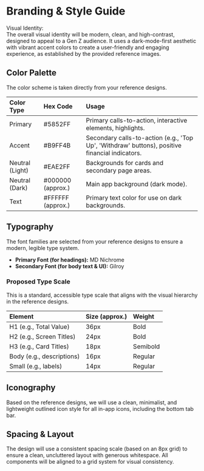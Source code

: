 # Branding & Style Guide

Visual Identity:  
The overall visual identity will be modern, clean, and high-contrast, designed to appeal to a Gen Z audience. It uses a dark-mode-first aesthetic with vibrant accent colors to create a user-friendly and engaging experience, as established by the provided reference images.

## Color Palette

The color scheme is taken directly from your reference designs.

| Color Type | Hex Code | Usage |
| :---- | :---- | :---- |
| Primary | \#5852FF | Primary calls-to-action, interactive elements, highlights. |
| Accent | \#B9FF4B | Secondary calls-to-action (e.g., 'Top Up', 'Withdraw' buttons), positive financial indicators. |
| Neutral (Light) | \#EAE2FF | Backgrounds for cards and secondary page areas. |
| Neutral (Dark) | \#000000 (approx.) | Main app background (dark mode). |
| Text | \#FFFFFF (approx.) | Primary text color for use on dark backgrounds. |

## Typography

The font families are selected from your reference designs to ensure a modern, legible type system.

* **Primary Font (for headings):** MD Nichrome  
* **Secondary Font (for body text & UI):** Gilroy

### Proposed Type Scale

This is a standard, accessible type scale that aligns with the visual hierarchy in the reference designs.

| Element | Size (approx.) | Weight |
| :---- | :---- | :---- |
| H1 (e.g., Total Value) | 36px | Bold |
| H2 (e.g., Screen Titles) | 24px | Bold |
| H3 (e.g., Card Titles) | 18px | Semibold |
| Body (e.g., descriptions) | 16px | Regular |
| Small (e.g., labels) | 14px | Regular |

## Iconography

Based on the reference designs, we will use a clean, minimalist, and lightweight outlined icon style for all in-app icons, including the bottom tab bar.

## Spacing & Layout

The design will use a consistent spacing scale (based on an 8px grid) to ensure a clean, uncluttered layout with generous whitespace. All components will be aligned to a grid system for visual consistency.